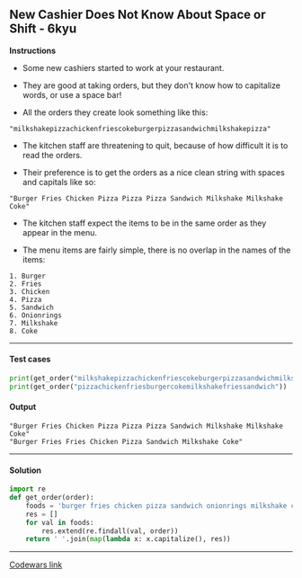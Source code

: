 ## New Cashier Does Not Know About Space or Shift - 6kyu

**Instructions**

- Some new cashiers started to work at your restaurant.

- They are good at taking orders, but they don't know how to capitalize words, or use a space bar!

- All the orders they create look something like this:

`"milkshakepizzachickenfriescokeburgerpizzasandwichmilkshakepizza"`

- The kitchen staff are threatening to quit, because of how difficult it is to read the orders.

- Their preference is to get the orders as a nice clean string with spaces and capitals like so:

`"Burger Fries Chicken Pizza Pizza Pizza Sandwich Milkshake Milkshake Coke"`

- The kitchen staff expect the items to be in the same order as they appear in the menu.

- The menu items are fairly simple, there is no overlap in the names of the items:

```
1. Burger
2. Fries
3. Chicken
4. Pizza
5. Sandwich
6. Onionrings
7. Milkshake
8. Coke
```

---

#### Test cases

```python
print(get_order("milkshakepizzachickenfriescokeburgerpizzasandwichmilkshakepizza"))
print(get_order("pizzachickenfriesburgercokemilkshakefriessandwich"))
```

#### Output
```
"Burger Fries Chicken Pizza Pizza Pizza Sandwich Milkshake Milkshake Coke"
"Burger Fries Fries Chicken Pizza Sandwich Milkshake Coke"
```

---

#### Solution

```python
import re
def get_order(order):
    foods = 'burger fries chicken pizza sandwich onionrings milkshake coke'.split()
    res = []
    for val in foods:
        res.extend(re.findall(val, order))
    return ' '.join(map(lambda x: x.capitalize(), res))
```

---


[Codewars link](https://www.codewars.com/kata/5d23d89906f92a00267bb83d)
